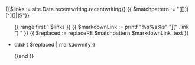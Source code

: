 {{$links := site.Data.recentwriting.recentwriting}}
{{ $matchpattern := "([]])[^](]|]$"}}

<ul class="recent">
{{ range first 1 $links }}
{{ $markdownLink := printf "%s%s%s" "](" .link ") " }}
{{ $replaced := replaceRE $matchpattern $markdownLink  .text }}
  <li><p>ddd{{ $replaced | markdownify}}</p></li>
  {{end }}
</ul>